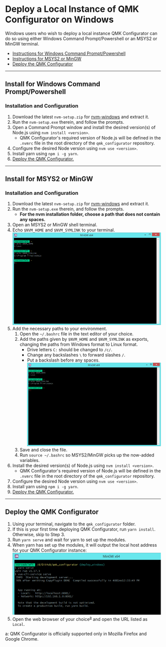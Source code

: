 # Deploy a Local Instance of QMK Configurator on Windows

Windows users who wish to deploy a local instance QMK Configurator can do so using either Windows Command Prompt/Powershell or an MSYS2 or MinGW terminal.

- [Instructions for Windows Command Prompt/Powershell](#install-for-windows-command-promptpowershell)
- [Instructions for MSYS2 or MinGW](#install-for-msys2-or-mingw)
- [Deploy the QMK Configurator](#deploy-the-qmk-configurator)

----

## Install for Windows Command Prompt/Powershell

### Installation and Configuration

1. Download the latest `nvm-setup.zip` for [nvm-windows] and extract it.
2. Run the `nvm-setup.exe` therein, and follow the prompts.
3. Open a Command Prompt window and install the desired version(s) of Node.js using `nvm install <version>`.
   - QMK Configurator's required version of Node.js will be defined in the `.nvmrc` file in the root directory of the `qmk_configurator` repository.
4. Configure the desired Node version using `nvm use <version>`.
5. Install yarn using `npm i -g yarn`.
6. [Deploy the QMK Configurator.]

----

## Install for MSYS2 or MinGW

### Installation and Configuration

1. Download the latest `nvm-setup.zip` for [nvm-windows] and extract it.
2. Run the `nvm-setup.exe` therein, and follow the prompts.
   - **For the nvm installation folder, choose a path that does not contain any spaces.**
3. Open an MSYS2 or MinGW shell terminal.
3. Echo `$NVM_HOME` and `$NVM_SYMLINK` to your terminal.  
   ![MSYS2 paths](deploy-windows-msys-paths.png)
4. Add the necessary paths to your environment.
   1. Open the `~/.bashrc` file in the text editor of your choice.
   2. Add the paths given by `$NVM_HOME` and `$NVM_SYMLINK` as exports, changing the paths from Windows format to Linux format.
      - Drive letters `C:` should be changed to `/c/`.
      - Change any backslashes `\` to forward slashes `/`.
      - Put a backslash before any spaces.  
      ![MSYS2 paths](deploy-windows-msys-paths.png)
   3. Save and close the file.
   4. Run `source ~/.bashrc` so MSYS2/MinGW picks up the now-added variables.
5. Install the desired version(s) of Node.js using `nvm install <version>`.
   - QMK Configurator's required version of Node.js will be defined in the `.nvmrc` file in the root directory of the `qmk_configurator` repository.
6. Configure the desired Node version using `nvm use <version>`.
7. Install yarn using `npm i -g yarn`.
8. [Deploy the QMK Configurator.]

----

## Deploy the QMK Configurator

1. Using your terminal, navigate to the `qmk_configurator` folder.
2. If this is your first time deploying QMK Configurator, run `yarn install`. Otherwise, skip to Step 3.
3. Run `yarn serve` and wait for yarn to set up the modules.
4. When yarn has set up the modules, it will output the local host address for your QMK Configurator instance:  
   ![MSYS Deploy](deploy-windows-msys-deploy.png)
5. Open the web browser of your choice<sup>[a](#footnote_supported_browsers)</sup> and open the URL listed as `Local`.

[nvm-windows]: https://github.com/coreybutler/nvm-windows/releases "Node Version Manager (nvm) for Windows"
[Deploy the QMK Configurator.]: #deploy-the-qmk-configurator
<a name="footnote_supported_browsers">a</a>: QMK Configurator is officially supported only in Mozilla Firefox and Google Chrome.
